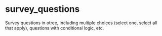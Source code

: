 # survey_questions
Survey questions in otree, including multiple choices (select one, select all that apply), questions with conditional logic, etc.

